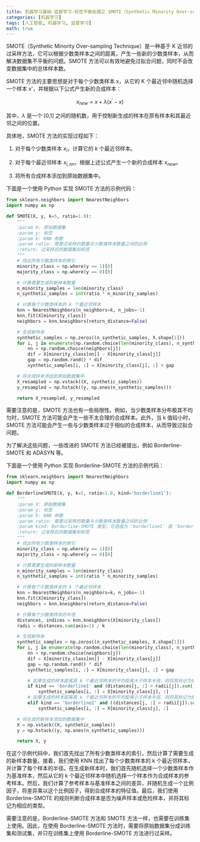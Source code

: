 ```yaml
---
title: 机器学习基础-监督学习-标签平衡处理之 SMOTE（Synthetic Minority Over-sampling Technique）
categories: [机器学习]
tags: [人工智能, 机器学习, 监督学习]
math: true
---
```


SMOTE（Synthetic Minority Over-sampling Technique）是一种基于 K 近邻的过采样方法，它可以根据少数类样本之间的距离，产生一些新的少数类样本，从而解决数据集不平衡的问题。SMOTE 方法可以有效地避免过拟合问题，同时不会改变数据集中的总体样本数。

SMOTE 方法的主要思想是对于每个少数类样本 x，从它的 K 个最近邻中随机选择一个样本 x'，并根据以下公式产生新的合成样本：

$$
x_{new} = x + \lambda(x^\prime-x)
$$

其中，$\lambda$ 是一个 [0,1] 之间的随机数，用于控制新生成的样本在原有样本和其最近邻之间的位置。

具体地，SMOTE 方法的实现过程如下：

1. 对于每个少数类样本 $x_i$，计算它的 $k$ 个最近邻样本。

2. 对于每个最近邻样本 $x_{i,nn}$，根据上述公式产生一个新的合成样本 $x_{new}$。

3. 将所有合成样本添加到原始数据集中。

下面是一个使用 Python 实现 SMOTE 方法的示例代码：

```python
from sklearn.neighbors import NearestNeighbors
import numpy as np

def SMOTE(X, y, k=5, ratio=1.0):
    """
    :param X: 原始数据集
    :param y: 标签
    :param k: KNN 参数
    :param ratio: 需要过采样的数量与少数类样本数量之间的比例
    :return: 过采样后的数据集和标签
    """
    # 找出所有少数类样本的索引
    minority_class = np.where(y == 1)[0]
    majority_class = np.where(y == 0)[0]

    # 计算需要生成的新样本数量
    n_minority_samples = len(minority_class)
    n_synthetic_samples = int(ratio * n_minority_samples)

    # 计算每个少数类样本的 k 个最近邻样本
    knn = NearestNeighbors(n_neighbors=k, n_jobs=-1)
    knn.fit(X[minority_class])
    neighbors = knn.kneighbors(return_distance=False)

    # 生成新样本
    synthetic_samples = np.zeros((n_synthetic_samples, X.shape[1]))
    for i, j in enumerate(np.random.choice(len(minority_class), n_synthetic_samples)):
        nn = np.random.choice(neighbors[j])
        dif = X[minority_class[nn]] - X[minority_class[j]]
        gap = np.random.rand() * dif
        synthetic_samples[i, :] = X[minority_class[j], :] + gap

    # 将合成样本添加到原始数据集中
    X_resampled = np.vstack((X, synthetic_samples))
    y_resampled = np.hstack((y, np.ones(n_synthetic_samples)))

    return X_resampled, y_resampled
```

需要注意的是，SMOTE 方法也有一些局限性。例如，当少数类样本分布极其不均匀时，SMOTE 方法可能会产生一些不太合理的合成样本。此外，当 k 值较小时，SMOTE 方法可能会产生一些与少数类样本过于相似的合成样本，从而导致过拟合问题。

为了解决这些问题，一些改进的 SMOTE 方法已经被提出，例如 Borderline-SMOTE 和 ADASYN 等。

下面是一个使用 Python 实现 Borderline-SMOTE 方法的示例代码：

```python
from sklearn.neighbors import NearestNeighbors
import numpy as np

def BorderlineSMOTE(X, y, k=5, ratio=1.0, kind='borderline1'):
    """
    :param X: 原始数据集
    :param y: 标签
    :param k: KNN 参数
    :param ratio: 需要过采样的数量与少数类样本数量之间的比例
    :param kind: Borderline-SMOTE 类型，可选值为 'borderline1' 或 'borderline2'
    :return: 过采样后的数据集和标签
    """
    # 找出所有少数类样本的索引
    minority_class = np.where(y == 1)[0]
    majority_class = np.where(y == 0)[0]

    # 计算需要生成的新样本数量
    n_minority_samples = len(minority_class)
    n_synthetic_samples = int(ratio * n_minority_samples)

    # 计算每个少数类样本的 k 个最近邻样本
    knn = NearestNeighbors(n_neighbors=k, n_jobs=-1)
    knn.fit(X[minority_class])
    neighbors = knn.kneighbors(return_distance=False)

    # 计算每个少数类样本的半径
    distances, indices = knn.kneighbors(X[minority_class])
    radii = distances.sum(axis=1) / k

    # 生成新样本
    synthetic_samples = np.zeros((n_synthetic_samples, X.shape[1]))
    for i, j in enumerate(np.random.choice(len(minority_class), n_synthetic_samples)):
        nn = np.random.choice(neighbors[j])
        dif = X[minority_class[nn]] - X[minority_class[j]]
        gap = np.random.rand() * dif
        synthetic_samples[i, :] = X[minority_class[j], :] + gap

        # 如果生成的样本距离其 k 个最近邻样本的平均距离大于样本半径，则将其标记为噪声样本
        if kind == 'borderline1' and (distances[j, :] > radii[j]).sum() > 0:
            synthetic_samples[i, :] = X[minority_class[j], :]
        # 如果生成的样本距离其 k 个最近邻样本的平均距离小于样本半径，则将其标记为危险样本
        elif kind == 'borderline2' and ((distances[j, :] > radii[j]).sum() > 0 and (distances[j, :] <= radii[j]).sum() > 0):
            synthetic_samples[i, :] = X[minority_class[j], :]

    # 将生成的新样本添加到数据集中
    X = np.vstack((X, synthetic_samples))
    y = np.hstack((y, np.ones(n_synthetic_samples)))

    return X, y
```

在这个示例代码中，我们首先找出了所有少数类样本的索引，然后计算了需要生成的新样本数量。接着，我们使用 KNN 找出了每个少数类样本的 k 个最近邻样本，并计算了每个样本的半径。在生成新样本时，我们首先随机选择一个少数类样本作为基准样本，然后从它的 k 个最近邻样本中随机选择一个样本作为合成样本的参考样本。然后，我们计算了参考样本与基准样本之间的差异，并随机生成一个比例因子，将差异乘以这个比例因子，得到合成样本的特征值。最后，我们使用 Borderline-SMOTE 的规则判断合成样本是否为噪声样本或危险样本，并将其标记为相应的类型。

需要注意的是，Borderline-SMOTE 方法和 SMOTE 方法一样，也需要在训练集上使用。因此，在使用 Borderline-SMOTE 方法时，需要将原始数据集分成训练集和测试集，并只在训练集上使用 Borderline-SMOTE 方法进行过采样。
